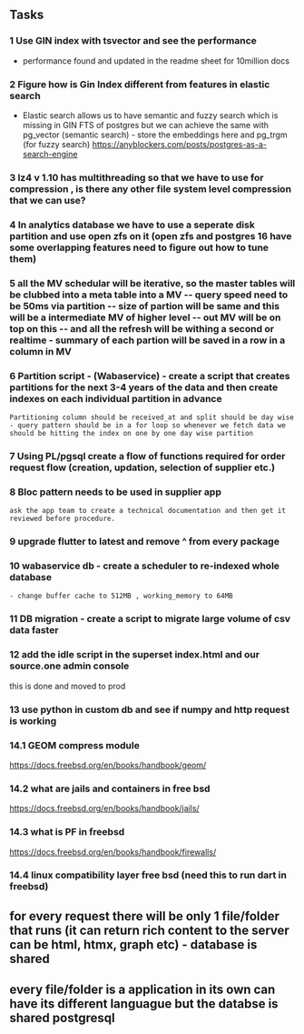 ## Tasks

### 1 Use GIN index with tsvector and see the performance 
 - performance found and updated in the readme sheet for 10million docs

### 2 Figure how is Gin Index different from features in elastic search 
 - Elastic search allows us to have semantic and fuzzy search which is missing in GIN FTS of postgres but we can achieve the same with pg_vector (semantic search) - store the embeddings here and pg_trgm (for fuzzy search) https://anyblockers.com/posts/postgres-as-a-search-engine
  

### 3 lz4 v 1.10 has multithreading so that we have to use for compression , is there any other file system level compression that we can use?

### 4 In analytics database we have to use a seperate disk partition and use open zfs on it (open zfs and postgres 16 have some overlapping features need to figure out how to tune them)

### 5 all the MV schedular will be iterative, so the master tables will be clubbed into a meta table into a MV  -- query speed need to be 50ms via partition -- size of partion will be same and this will be a intermediate MV of higher level -- out MV will be on top on this -- and all the refresh will be withing a second or realtime - summary of each partion will be saved in a row  in a column in MV

### 6 Partition script - (Wabaservice) - create a script that creates partitions for the next 3-4 years of the data and then create indexes on each individual partition in advance 
    Partitioning column should be received_at and split should be day wise - query pattern should be in a for loop so whenever we fetch data we should be hitting the index on one by one day wise partition 

### 7 Using PL/pgsql create a flow of functions required for order request flow (creation, updation, selection of supplier etc.)

### 8 Bloc pattern needs to be used in supplier app 
    ask the app team to create a technical documentation and then get it reviewed before procedure.

### 9 upgrade flutter to  latest and remove ^ from every package

### 10 wabaservice db - create a scheduler to re-indexed whole database 
    - change buffer cache to 512MB , working_memory to 64MB

### 11 DB migration - create a script to migrate large volume of csv data faster

### 12 add the idle script in the superset index.html and our source.one admin console 
this is done and moved to prod

### 13 use python in custom db and see if numpy and http request is working

### 14.1 GEOM compress module
https://docs.freebsd.org/en/books/handbook/geom/

### 14.2 what are jails and containers in free bsd 
https://docs.freebsd.org/en/books/handbook/jails/

### 14.3 what is PF in freebsd 
https://docs.freebsd.org/en/books/handbook/firewalls/

### 14.4 linux compatibility layer free bsd (need this to run dart in freebsd)

## for every request there will be only 1 file/folder that runs (it can return rich content to the server can be html, htmx, graph etc) - database is shared
## every file/folder is a application in its own can have its different languague but the databse is shared postgresql
